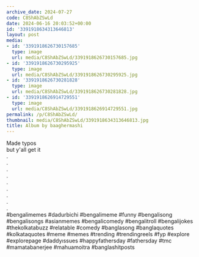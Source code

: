 ```yaml
---
archive_date: 2024-07-27
code: C8ShAbZSwLd
date: 2024-06-16 20:03:52+00:00
id: '3391918634313646813'
layout: post
media:
- id: '3391918626730157685'
  type: image
  url: media/C8ShAbZSwLd/3391918626730157685.jpg
- id: '3391918626730295925'
  type: image
  url: media/C8ShAbZSwLd/3391918626730295925.jpg
- id: '3391918626730281828'
  type: image
  url: media/C8ShAbZSwLd/3391918626730281828.jpg
- id: '3391918626914729551'
  type: image
  url: media/C8ShAbZSwLd/3391918626914729551.jpg
permalink: /p/C8ShAbZSwLd/
thumbnail: media/C8ShAbZSwLd/3391918634313646813.jpg
title: Album by baaghermashi
---
```


Made typos  
but y'all get it  
.  
.  
.  
.  
.  
.  
.  
.  
.  
#bengalimemes #dadurbichi #bengalimeme #funny #bengalisong #bengalisongs #asianmemes #bengalicomedy #bengalitroll #bengalijokes #thekolkatabuzz #relatable #comedy #banglasong #banglaquotes #kolkataquotes #meme #memes #trending #trendingreels #fyp #explore #explorepage #daddyıssues #happyfathersday #fathersday #tmc #mamatabanerjee #mahuamoitra #banglashitposts